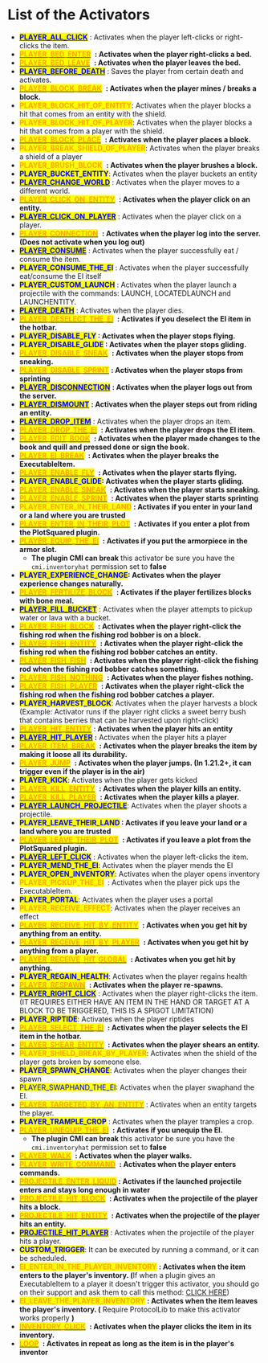 # List of the Activators

* [<mark style="color:blue;">**PLAYER\_ALL\_CLICK**</mark>](list-of-the-activators.md#player_all_click) : Activates when the player left-clicks or right-clicks the item.
* [<mark style="color:orange;">**PLAYER\_BED\_ENTER**</mark>](list-of-the-activators.md#player_bed_enter) <img src="../../../.gitbook/assets/Executable Items Color3.png" alt="" data-size="line"> **: Activates when the player right-clicks a bed.**
* [<mark style="color:orange;">**PLAYER\_BED\_LEAVE**</mark>](list-of-the-activators.md#player_bed_leave) <img src="../../../.gitbook/assets/Executable Items Color3.png" alt="" data-size="line"> **: Activates when the player leaves the bed.**
* [<mark style="color:blue;">**PLAYER\_BEFORE\_DEATH**</mark>](list-of-the-activators.md#player_before_death) : Saves the player from certain death and activates.
* [<mark style="color:orange;">**PLAYER\_BLOCK\_BREAK**</mark>](list-of-the-activators.md#player_block_break) <img src="../../../.gitbook/assets/Executable Items Color3.png" alt="" data-size="line"> **: Activates when the player mines / breaks a block.**
* <mark style="color:orange;">**PLAYER\_BLOCK\_HIT\_OF\_ENTITY**</mark><img src="../../../.gitbook/assets/Executable Items Color3.png" alt="" data-size="line">: Activates when the player blocks a hit that comes from an entity with the shield.
* <mark style="color:orange;">**PLAYER\_BLOCK\_HIT\_OF\_PLAYER**</mark><img src="../../../.gitbook/assets/Executable Items Color3.png" alt="" data-size="line">: Activates when the player blocks a hit that comes from a player with the shield.
* [<mark style="color:orange;">**PLAYER\_BLOCK\_PLACE**</mark>](list-of-the-activators.md#player_block_place) <img src="../../../.gitbook/assets/Executable Items Color3.png" alt="" data-size="line"> **: Activates when the player places a block.**
* <mark style="color:orange;">**PLAYER\_BREAK\_SHIELD\_OF\_PLAYER**</mark><img src="../../../.gitbook/assets/Executable Items Color3.png" alt="" data-size="line">: Activates when the player breaks a shield of a player
* <mark style="color:orange;">**PLAYER\_BRUSH\_BLOCK**</mark> <img src="../../../.gitbook/assets/Executable Items Color3.png" alt="" data-size="line"> **: Activates when the player brushes a block.**
* <mark style="color:blue;">**PLAYER\_BUCKET\_ENTITY**</mark>: Activates when the player buckets an entity
* [<mark style="color:blue;">**PLAYER\_CHANGE\_WORLD**</mark>](list-of-the-activators.md#player_change_world) : Activates when the player moves to a different world.
* [<mark style="color:orange;">**PLAYER\_CLICK\_ON\_ENTITY**</mark>](list-of-the-activators.md#player_click_on_entity) <img src="../../../.gitbook/assets/Executable Items Color3.png" alt="" data-size="line"> **: Activates when the player click on an entity.**
* [<mark style="color:blue;">**PLAYER\_CLICK\_ON\_PLAYER**</mark>](list-of-the-activators.md#player_click_on_player) : Activates when the player click on a player.
* [<mark style="color:orange;">**PLAYER\_CONNECTION**</mark>](list-of-the-activators.md#player_connection) <img src="../../../.gitbook/assets/Executable Items Color3.png" alt="" data-size="line"> **: Activates when the player log into the server. (Does not activate when you log out)**
* [<mark style="color:blue;">**PLAYER\_CONSUME**</mark>](list-of-the-activators.md#player_consume) : Activates when the player successfully eat / consume the item.
* <mark style="color:blue;">**PLAYER\_CONSUME\_THE\_EI**</mark>  : Activates when the player successfully eat/consume the EI itself
* <mark style="color:blue;">**PLAYER\_CUSTOM\_LAUNCH**</mark> : Activates when the player launch a projectile with the commands: LAUNCH, LOCATEDLAUNCH and LAUNCHENTITY.
* [<mark style="color:blue;">**PLAYER\_DEATH**</mark>](list-of-the-activators.md#player_death) : Activates when the player dies.
* [<mark style="color:orange;">**PLAYER\_DESELECT\_THE\_EI**</mark>](list-of-the-activators.md#player_deselect_the_ei) <img src="../../../.gitbook/assets/Executable Items Color3.png" alt="" data-size="line"> **: Activates if you deselect the EI item in the hotbar.**
* <mark style="color:blue;">**PLAYER\_DISABLE\_FLY**</mark>**&#x20; : Activates when the player stops flying.**
* <mark style="color:blue;">**PLAYER\_DISABLE\_GLIDE**</mark>**&#x20; : Activates when the player stops gliding.**
* [<mark style="color:orange;">**PLAYER\_DISABLE\_SNEAK**</mark>](list-of-the-activators.md#player_desactive_sneak) <img src="../../../.gitbook/assets/Executable Items Color3.png" alt="" data-size="line"> **: Activates when the player stops from sneaking.**&#x20;
* [<mark style="color:orange;">**PLAYER\_DISABLE\_SPRINT**</mark>](list-of-the-activators.md#player_desactive_sprint)<img src="../../../.gitbook/assets/Executable Items Color3.png" alt="" data-size="line"> **: Activates when the player stops from sprinting**
* [<mark style="color:blue;">**PLAYER\_DISCONNECTION**</mark>](list-of-the-activators.md#player_deconnection) **: Activates when the player logs out from the server.**&#x20;
* [<mark style="color:blue;">**PLAYER\_DISMOUNT**</mark>](list-of-the-activators.md#player_dismount) **: Activates when the player steps out from riding an entity.**&#x20;
* [<mark style="color:blue;">**PLAYER\_DROP\_ITEM**</mark>](list-of-the-activators.md#player_drop_item) : Activates when the player drops an item.
* [<mark style="color:orange;">**PLAYER\_DROP\_THE\_EI**</mark>](list-of-the-activators.md#player_drop_the_ei) <img src="../../../.gitbook/assets/Executable Items Color3.png" alt="" data-size="line"> **: Activates when the player drops the EI item.**
* [<mark style="color:orange;">**PLAYER\_EDIT\_BOOK**</mark>](list-of-the-activators.md#player_edit_book) <img src="../../../.gitbook/assets/Executable Items Color3.png" alt="" data-size="line"> **: Activates when the player made changes to the book and quill and pressed done or sign the book.**
* [<mark style="color:orange;">**PLAYER\_EI\_BREAK**</mark>](list-of-the-activators.md#player_item_break) <img src="../../../.gitbook/assets/Executable Items Color3.png" alt="" data-size="line"> **: Activates when the player breaks the ExecutableItem.**
* [<mark style="color:orange;">**PLAYER\_ENABLE\_FLY**</mark>](list-of-the-activators.md#player_active_fly) <img src="../../../.gitbook/assets/Executable Items Color3.png" alt="" data-size="line"> **: Activates when the player starts flying.**
* <mark style="color:blue;">**PLAYER\_ENABLE\_GLIDE**</mark>**: Activates when the player starts gliding.**
* [<mark style="color:orange;">**PLAYER\_ENABLE\_SNEAK**</mark>](list-of-the-activators.md#player_active_sneak) <img src="../../../.gitbook/assets/Executable Items Color3.png" alt="" data-size="line"> **: Activates when the player starts sneaking.**
* [<mark style="color:orange;">**PLAYER\_ENABLE\_SPRINT**</mark>](list-of-the-activators.md#player_active_sprint) <img src="../../../.gitbook/assets/Executable Items Color3.png" alt="" data-size="line"> **: Activates when the player starts sprinting**
* <mark style="color:orange;">**PLAYER\_ENTER\_IN\_THEIR\_LAND**</mark> <img src="../../../.gitbook/assets/Executable Items Color3.png" alt="" data-size="line">**: Activates if you enter in your land or a land where you are trusted**
* [<mark style="color:orange;">**PLAYER\_ENTER\_IN\_THEIR\_PLOT**</mark>](list-of-the-activators.md#player_enter_in_his_plot) <img src="../../../.gitbook/assets/Executable Items Color3.png" alt="" data-size="line"> **: Activates if you enter a plot from the PlotSquared plugin.**
* [<mark style="color:orange;">**PLAYER\_EQUIP\_THE\_EI**</mark>](list-of-the-activators.md#player_equip_the_ei) <img src="../../../.gitbook/assets/Executable Items Color3.png" alt="" data-size="line"> **: Activates if you put the armorpiece in the armor slot.**
  * **The plugin CMI can break** this activator be sure you have the `cmi.inventoryhat` permission set to **false**&#x20;
* <mark style="color:blue;">**PLAYER\_EXPERIENCE\_CHANGE**</mark>**: Activates when the player experience changes naturally.**
* [<mark style="color:orange;">**PLAYER\_FERTILIZE\_BLOCK**</mark>](list-of-the-activators.md#player_fertilize_block) <img src="../../../.gitbook/assets/Executable Items Color3.png" alt="" data-size="line"> **: Activates if the player fertilizes blocks with bone meal.**
* [<mark style="color:blue;">**PLAYER\_FILL\_BUCKET**</mark>](list-of-the-activators.md#player_fill_bucket) : Activates when the player attempts to pickup water or lava with a bucket.
* [<mark style="color:orange;">**PLAYER\_FISH\_BLOCK**</mark>](list-of-the-activators.md#player_fish_block) <img src="../../../.gitbook/assets/Executable Items Color3.png" alt="" data-size="line"> **: Activates when the player right-click the fishing rod when the fishing rod bobber is on a block.**
* [<mark style="color:orange;">**PLAYER\_FISH\_ENTITY**</mark>](list-of-the-activators.md#player_fish_entity) <img src="../../../.gitbook/assets/Executable Items Color3.png" alt="" data-size="line"> **: Activates when the player right-click the fishing rod when the fishing rod bobber catches an entity.**
* [<mark style="color:orange;">**PLAYER\_FISH\_FISH**</mark>](list-of-the-activators.md#player_fish_fish) <img src="../../../.gitbook/assets/Executable Items Color3.png" alt="" data-size="line"> **: Activates when the player right-click the fishing rod when the fishing rod bobber catches something.**
* [<mark style="color:orange;">**PLAYER\_FISH\_NOTHING**</mark>](list-of-the-activators.md#player_fish_nothing) <img src="../../../.gitbook/assets/Executable Items Color3.png" alt="" data-size="line"> **: Activates when the player fishes nothing.**
* [<mark style="color:orange;">**PLAYER\_FISH\_PLAYER**</mark>](list-of-the-activators.md#player_fish_player) <img src="../../../.gitbook/assets/Executable Items Color3.png" alt="" data-size="line"> **: Activates when the player right-click the fishing rod when the fishing rod bobber catches a player.**
* <mark style="color:blue;">**PLAYER\_HARVEST\_BLOCK**</mark>: Activates when the player harvests a block (Example: Activator runs if the player right clicks a sweet berry bush that contains berries that can be harvested upon right-click)
* [<mark style="color:orange;">**PLAYER\_HIT\_ENTITY**</mark>](list-of-the-activators.md#player_hit_entity) <img src="../../../.gitbook/assets/Executable Items Color3.png" alt="" data-size="line">: **Activates when the player hits an entity**&#x20;
* [<mark style="color:blue;">**PLAYER\_HIT\_PLAYER**</mark>](list-of-the-activators.md#player_hit_player) **:** Activates when the player hits a player
* [<mark style="color:orange;">**PLAYER\_ITEM\_BREAK**</mark>](list-of-the-activators.md#player_item_break) <img src="../../../.gitbook/assets/Executable Items Color3.png" alt="" data-size="line"> **: Activates when the player breaks the item by making it loose all its durability.**
* [<mark style="color:orange;">**PLAYER\_JUMP**</mark>](list-of-the-activators.md#player_jump) <img src="../../../.gitbook/assets/Executable Items Color3.png" alt="" data-size="line"> **: Activates when the player jumps. (In 1.21.2+, it can trigger even if the player is in the air)**
* <mark style="color:blue;">**PLAYER\_KICK**</mark>: Activates when the player gets kicked
* [<mark style="color:orange;">**PLAYER\_KILL\_ENTITY**</mark>](list-of-the-activators.md#player_kill_entity) <img src="../../../.gitbook/assets/Executable Items Color3.png" alt="" data-size="line"> **: Activates when the player kills an entity.**
* [<mark style="color:orange;">**PLAYER\_KILL\_PLAYER**</mark>](list-of-the-activators.md#player_kill_player) <img src="../../../.gitbook/assets/Executable Items Color3.png" alt="" data-size="line"> **: Activates when the player kills a player.**
* [<mark style="color:blue;">**PLAYER\_LAUNCH\_PROJECTILE**</mark>](list-of-the-activators.md#player_launch_projectile): Activates when the player shoots a projectile.
* <mark style="color:blue;">**PLAYER\_LEAVE\_THEIR\_LAND**</mark>**&#x20;: Activates if you leave your land or a land where you are trusted**
* [<mark style="color:orange;">**PLAYER\_LEAVE\_THEIR\_PLOT**</mark>](list-of-the-activators.md#player_leave_his_plot) <img src="../../../.gitbook/assets/Executable Items Color3.png" alt="" data-size="line"> **: Activates if you leave a plot from the PlotSquared plugin.**
* [<mark style="color:blue;">**PLAYER\_LEFT\_CLICK**</mark>](list-of-the-activators.md#player_left_click) : Activates when the player left-clicks the item.
* <mark style="color:blue;">**PLAYER\_MEND\_THE\_EI**</mark>: Activates when the player mends the EI
* <mark style="color:blue;">**PLAYER\_OPEN\_INVENTORY**</mark>: Activates when the player opens inventory
* <mark style="color:orange;">**PLAYER\_PICKUP\_THE\_EI**</mark> <img src="../../../.gitbook/assets/Executable Items Color3.png" alt="" data-size="line"> : Activates when the player pick ups the ExecutableItem.
* <mark style="color:blue;">**PLAYER\_PORTAL**</mark>: Activates when the player uses a portal
* <mark style="color:orange;">**PLAYER\_RECEIVE\_EFFECT**</mark><img src="../../../.gitbook/assets/Executable Items Color3.png" alt="" data-size="line">: Activates when the player receives an effect
* [<mark style="color:orange;">**PLAYER\_RECEIVE\_HIT\_BY\_ENTITY**</mark>](list-of-the-activators.md#player_receive_hit_by_entity) <img src="../../../.gitbook/assets/Executable Items Color3.png" alt="" data-size="line"> **: Activates when you get hit by anything from an entity.**
* [<mark style="color:orange;">**PLAYER\_RECEIVE\_HIT\_BY\_PLAYER**</mark>](list-of-the-activators.md#player_receive_hit_by_player) <img src="../../../.gitbook/assets/Executable Items Color3.png" alt="" data-size="line"> **: Activates when you get hit by anything from a player.**
* [<mark style="color:orange;">**PLAYER\_RECEIVE\_HIT\_GLOBAL**</mark>](list-of-the-activators.md#player_receive_hit_global) <img src="../../../.gitbook/assets/Executable Items Color3.png" alt="" data-size="line"> **: Activates when you get hit by anything.**
* <mark style="color:blue;">**PLAYER\_REGAIN\_HEALTH**</mark>: Activates when the player regains health
* [<mark style="color:orange;">**PLAYER\_RESPAWN**</mark>](list-of-the-activators.md#player_respawn) <img src="../../../.gitbook/assets/Executable Items Color3.png" alt="" data-size="line"> **: Activates when the player re-spawns.**
* [<mark style="color:blue;">**PLAYER\_RIGHT\_CLICK**</mark>](list-of-the-activators.md#player_right_click) : Activates when the player right-clicks the item. (IT REQUIRES EITHER HAVE AN ITEM IN THE HAND OR TARGET AT A BLOCK TO BE TRIGGERED, THIS IS A SPIGOT LIMITATION)
* <mark style="color:blue;">**PLAYER\_RIPTIDE**</mark>: Activates when the player riptides
* [<mark style="color:orange;">**PLAYER\_SELECT\_THE\_EI**</mark>](list-of-the-activators.md#player_select_the_ei) <img src="../../../.gitbook/assets/Executable Items Color3.png" alt="" data-size="line"> **: Activates when the player selects the EI item in the hotbar.**
* [<mark style="color:orange;">**PLAYER\_SHEAR\_ENTITY**</mark>](list-of-the-activators.md#player_shear_entity) <img src="../../../.gitbook/assets/Executable Items Color3.png" alt="" data-size="line"> **: Activates when the player shears an entity.**
* <mark style="color:orange;">**PLAYER\_SHIELD\_BREAK\_BY\_PLAYER**</mark><img src="../../../.gitbook/assets/Executable Items Color3.png" alt="" data-size="line">: Activates when the shield of the player gets broken by someone else.
* <mark style="color:blue;">**PLAYER\_SPAWN\_CHANGE**</mark>: Activates when the player changes their spawn
* <mark style="color:blue;">PLAYER\_SWAPHAND\_THE\_EI</mark>: Activates when the player swaphand the EI.
* [<mark style="color:orange;">**PLAYER\_TARGETED\_BY\_AN\_ENTITY**</mark>](list-of-the-activators.md#player_targeted_by_an_entity) <img src="../../../.gitbook/assets/Executable Items Color3.png" alt="" data-size="line">: Activates when an entity targets the player.
* <mark style="color:blue;">**PLAYER\_TRAMPLE\_CROP**</mark> : Activates when the player tramples a crop.
* [<mark style="color:orange;">**PLAYER\_UNEQUIP\_THE\_EI**</mark>](list-of-the-activators.md#player_unequip_the_ei) <img src="../../../.gitbook/assets/Executable Items Color3.png" alt="" data-size="line"> **: Activates if you unequip the EI.**
  * **The plugin CMI can break** this activator be sure you have the `cmi.inventoryhat` permission set to **false**&#x20;
* [<mark style="color:orange;">**PLAYER\_WALK**</mark>](list-of-the-activators.md#player_walk) <img src="../../../.gitbook/assets/Executable Items Color3.png" alt="" data-size="line"> **: Activates when the player walks.**
* [<mark style="color:orange;">**PLAYER\_WRITE\_COMMAND**</mark>](list-of-the-activators.md#player_write_command) <img src="../../../.gitbook/assets/Executable Items Color3.png" alt="" data-size="line"> **: Activates when the player enters commands.**
* [<mark style="color:orange;">**PROJECTILE\_ENTER\_LIQUID**</mark>](list-of-the-activators.md#projectile_enter_liquid) <img src="../../../.gitbook/assets/Executable Items Color3.png" alt="" data-size="line">**: Activates if the launched projectile enters and stays long enough in water**
* [<mark style="color:orange;">**PROJECTILE\_HIT\_BLOCK**</mark>](list-of-the-activators.md#projectile_hit_block) <img src="../../../.gitbook/assets/Executable Items Color3.png" alt="" data-size="line"> **: Activates when the projectile of the player hits a block.**
* [<mark style="color:orange;">**PROJECTILE\_HIT\_ENTITY**</mark>](list-of-the-activators.md#projectile_hit_entity) <img src="../../../.gitbook/assets/Executable Items Color3.png" alt="" data-size="line"> **: Activates when the projectile of the player hits an entity.**
* [<mark style="color:blue;">**PROJECTILE\_HIT\_PLAYER**</mark>](list-of-the-activators.md#projectile_hit_player) : Activates when the projectile of the player hits a player.
* <mark style="color:blue;">**CUSTOM\_TRIGGER**</mark>: It can be executed by running a command, or it can be scheduled.
* <mark style="color:orange;">**EI\_ENTER\_IN\_THE\_PLAYER\_INVENTORY**</mark><img src="../../../.gitbook/assets/Executable Items Color3.png" alt="" data-size="line"> **: Activates when the item enters to the player's inventory. (**&#x49;f when a plugin gives an ExecutableItem to a player it doesn't trigger this activator, you should go on their support and ask them to call this method: [CLICK HERE](https://docs.ssomar.com/executableitems/developer-api#event-to-call-when-you-add-an-executableitem-in-a-player-inventory))
* <mark style="color:orange;">**EI\_LEAVE\_THE\_PLAYER\_INVENTORY**</mark><img src="../../../.gitbook/assets/Executable Items Color3.png" alt="" data-size="line"> **: Activates when the item leaves the player's inventory. (** Require ProtocolLib to make this activator works properly **)**
* [<mark style="color:orange;">**INVENTORY\_CLICK**</mark>](list-of-the-activators.md#inventory_click) <img src="../../../.gitbook/assets/Executable Items Color3.png" alt="" data-size="line"> **: Activates when the player clicks the item in its inventory.**&#x20;
* [<mark style="color:orange;">**LOOP**</mark>](list-of-the-activators.md#loop) <img src="../../../.gitbook/assets/Executable Items Color3.png" alt="" data-size="line"> **: Activates in repeat as long as the item is in the player's inventor**
